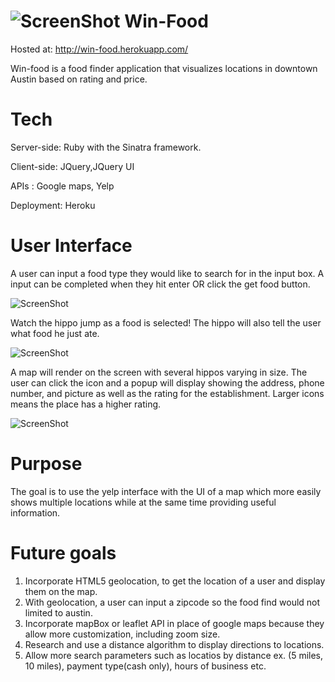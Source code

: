 ![ScreenShot](https://raw.githubusercontent.com/hasmany/winfood/screenshots/Screenshots/hippo.png) Win-Food
===

Hosted at: <http://win-food.herokuapp.com/>

Win-food is a food finder application that visualizes locations in downtown Austin based on rating and price.

Tech
===

Server-side: Ruby with the Sinatra framework.

Client-side: JQuery,JQuery UI

APIs : Google maps, Yelp

Deployment: Heroku

User Interface
===

A user can input a food type they would like to search for in the input box. A input can be completed when they hit enter OR
click the get food button.

![ScreenShot](https://raw.githubusercontent.com/hasmany/winfood/screenshots/Screenshots/buttonBefore.png)

Watch the hippo jump as a food is selected! The hippo will also tell the user what food he just ate.

![ScreenShot](https://raw.githubusercontent.com/hasmany/winfood/screenshots/Screenshots/buttonAfter.png)

A map will render on the screen with several hippos varying in size. The user can click the icon and a popup will display
showing the address, phone number, and picture as well as the rating for the establishment. Larger icons means the place has a higher rating.

![ScreenShot](https://raw.githubusercontent.com/hasmany/winfood/screenshots/Screenshots/win-food-map.png)

Purpose
===

The goal is to use the yelp interface with the UI of a map which more easily shows multiple locations while at the same time providing useful information.

Future goals
===

1. Incorporate HTML5 geolocation, to get the location of a user and display them on the map.
2. With geolocation, a user can input a zipcode so the food find would not limited to austin.
3. Incorporate mapBox or leaflet API in place of google maps because they allow more customization, including zoom size.
4. Research and use a distance algorithm to display directions to locations.
5. Allow more search parameters such as locatios by distance ex. (5 miles, 10 miles), payment type(cash only), hours of business etc.


